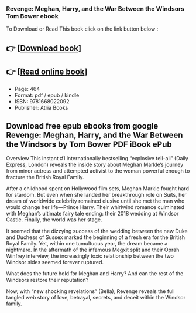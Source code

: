 ### Revenge: Meghan, Harry, and the War Between the Windsors Tom Bower ebook

To Download or Read This book click on the link button below :

## 👉  [**[Download book](http://ebooksharez.info/download.php?group=book&from=github.com&id=706740&lnk=1063 "Download book")**]

## 👉  [**[Read online book](http://ebooksharez.info/download.php?group=book&from=github.com&id=706740&lnk=1063 "Read online book")**]


* Page: 464
* Format: pdf / epub / kindle
* ISBN: 9781668022092
* Publisher: Atria Books



## Download free epub ebooks from google Revenge: Meghan, Harry, and the War Between the Windsors by Tom Bower PDF iBook ePub


Overview
This instant #1 internationally bestselling “explosive tell-all” (Daily Express, London) reveals the inside story about Meghan Markle’s journey from minor actress and attempted activist to the woman powerful enough to fracture the British Royal Family.
 
 After a childhood spent on Hollywood film sets, Meghan Markle fought hard for stardom. But even when she landed her breakthrough role on Suits, her dream of worldwide celebrity remained elusive until she met the man who would change her life—Prince Harry. Their whirlwind romance culminated with Meghan’s ultimate fairy tale ending: their 2018 wedding at Windsor Castle. Finally, the world was her stage.
 
 It seemed that the dizzying success of the wedding between the new Duke and Duchess of Sussex marked the beginning of a fresh era for the British Royal Family. Yet, within one tumultuous year, the dream became a nightmare. In the aftermath of the infamous Megxit split and their Oprah Winfrey interview, the increasingly toxic relationship between the two Windsor sides seemed forever ruptured.
 
 What does the future hold for Meghan and Harry? And can the rest of the Windsors restore their reputation?
 
 Now, with “new shocking revelations” (Bella), Revenge reveals the full tangled web story of love, betrayal, secrets, and deceit within the Windsor family.



